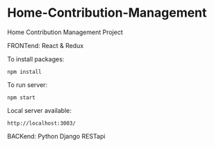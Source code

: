 # Home-Contribution-Management

Home Contribution Management Project

FRONTend: React & Redux

To install packages:

```shell script
npm install
```

To run server:

```shell script
npm start
```

Local server available:

```shell script
http://localhost:3003/
```

BACKend: Python Django RESTapi
